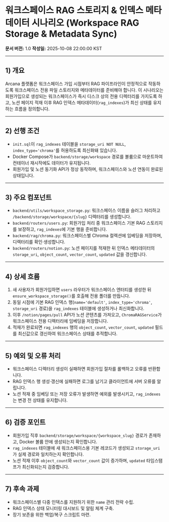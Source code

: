 # 워크스페이스 RAG 스토리지 & 인덱스 메타데이터 시나리오 (Workspace RAG Storage & Metadata Sync)
**문서 버전:** 1.0
**작성일:** 2025-10-08 22:00:00 KST

---

## 1) 개요
Arcana 플랫폼은 워크스페이스 가입 시점부터 RAG 파이프라인이 안정적으로 작동하도록 워크스페이스 전용 파일 스토리지와 메타데이터를 준비해야 합니다. 이 시나리오는 회원가입으로 생성되는 워크스페이스가 즉시 디스크 상의 전용 디렉터리를 가지도록 하고, 노션 페이지 적재 이후 RAG 인덱스 메타데이터(`rag_indexes`)가 최신 상태를 유지하는 흐름을 정의합니다.

---

## 2) 선행 조건
- `init.sql`이 `rag_indexes` 테이블을 `storage_uri NOT NULL`, `index_type='chroma'`를 허용하도록 최신화돼 있습니다.
- Docker Compose가 `backend/storage/workspace` 경로를 볼륨으로 마운트하여 컨테이너 재시작에도 데이터가 유지됩니다.
- 회원가입 및 노션 동기화 API가 정상 동작하며, 워크스페이스와 노션 연동이 완료된 상태입니다.

---

## 3) 주요 컴포넌트
- `backend/utils/workspace_storage.py`: 워크스페이스 이름을 슬러그 처리하고 `/backend/storage/workspace/{slug}` 디렉터리를 생성합니다.
- `backend/routers/users.py`: 회원가입 처리 중 워크스페이스 기본 RAG 스토리지를 보장하고, `rag_indexes`에 기본 행을 준비합니다.
- `backend/rag/chroma.py`: 워크스페이스별 Chroma 컬렉션에 임베딩을 저장하며, 디렉터리를 확인·생성합니다.
- `backend/routers/notion.py`: 노션 페이지를 적재한 뒤 인덱스 메타데이터의 `storage_uri`, `object_count`, `vector_count`, `updated` 값을 갱신합니다.

---

## 4) 상세 흐름
1. 새 사용자가 회원가입하면 `users` 라우터가 워크스페이스 엔터티를 생성한 뒤 `ensure_workspace_storage()`를 호출해 전용 폴더를 만듭니다.
2. 동일 시점에 기본 RAG 인덱스 행(`name='default'`, `index_type='chroma'`, `storage_uri` 경로)을 `rag_indexes` 테이블에 생성하거나 최신화합니다.
3. 이후 `/notion/pages/pull` API가 노션 콘텐츠를 가져오고, `ChromaRAGService`가 워크스페이스 전용 디렉터리에 임베딩을 저장합니다.
4. 적재가 완료되면 `rag_indexes` 행의 `object_count`, `vector_count`, `updated` 필드를 최신값으로 갱신하여 워크스페이스 상태를 추적합니다.

---

## 5) 예외 및 오류 처리
- 워크스페이스 디렉터리 생성이 실패하면 회원가입 절차를 롤백하고 오류를 반환합니다.
- RAG 인덱스 행 생성·갱신에 실패하면 로그를 남기고 클라이언트에 서버 오류를 알립니다.
- 노션 적재 중 임베딩 또는 저장 오류가 발생하면 예외를 발생시키고, `rag_indexes`는 변경 전 상태를 유지합니다.

---

## 6) 검증 포인트
- 회원가입 직후 `backend/storage/workspace/{workspace_slug}` 경로가 존재하고, Docker 볼륨 안에 생성되는지 확인합니다.
- `rag_indexes` 테이블에 새 워크스페이스용 기본 레코드가 생성되고 `storage_uri`가 실제 경로와 일치하는지 확인합니다.
- 노션 적재 이후 `object_count`와 `vector_count` 값이 증가하며, `updated` 타임스탬프가 최신화되는지 검증합니다.

---

## 7) 후속 과제
- 워크스페이스별 다중 인덱스를 지원하기 위한 `name` 관리 전략 수립.
- RAG 인덱스 상태 모니터링 대시보드 및 알림 체계 구축.
- 장기 보존을 위한 백업/복구 스크립트 마련.
